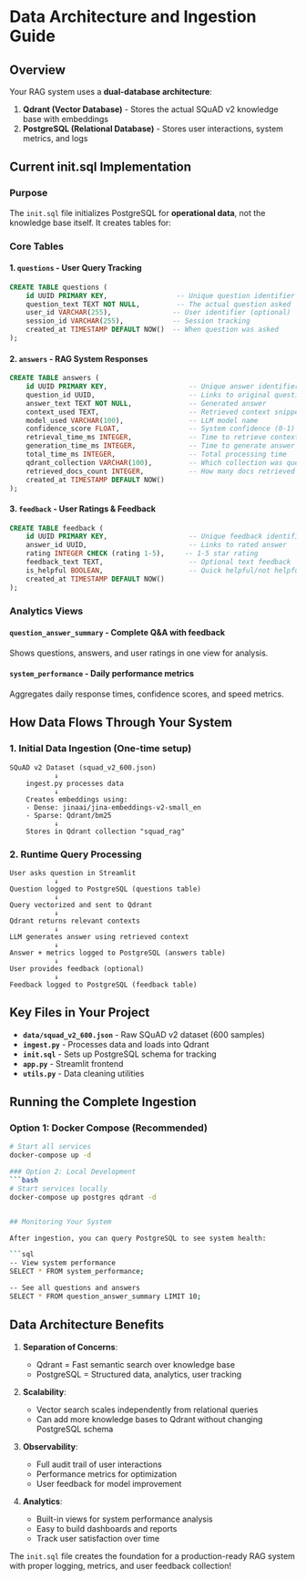 # Data Architecture and Ingestion Guide

## Overview

Your RAG system uses a **dual-database architecture**:

1. **Qdrant (Vector Database)** - Stores the actual SQuAD v2 knowledge base with embeddings
2. **PostgreSQL (Relational Database)** - Stores user interactions, system metrics, and logs

## Current init.sql Implementation

### Purpose
The `init.sql` file initializes PostgreSQL for **operational data**, not the knowledge base itself. It creates tables for:

### Core Tables

#### 1. `questions` - User Query Tracking
```sql
CREATE TABLE questions (
    id UUID PRIMARY KEY,                 -- Unique question identifier
    question_text TEXT NOT NULL,         -- The actual question asked
    user_id VARCHAR(255),               -- User identifier (optional)
    session_id VARCHAR(255),            -- Session tracking
    created_at TIMESTAMP DEFAULT NOW()  -- When question was asked
);
```

#### 2. `answers` - RAG System Responses
```sql
CREATE TABLE answers (
    id UUID PRIMARY KEY,                    -- Unique answer identifier
    question_id UUID,                       -- Links to original question
    answer_text TEXT NOT NULL,              -- Generated answer
    context_used TEXT,                      -- Retrieved context snippets
    model_used VARCHAR(100),                -- LLM model name
    confidence_score FLOAT,                 -- System confidence (0-1)
    retrieval_time_ms INTEGER,              -- Time to retrieve context
    generation_time_ms INTEGER,             -- Time to generate answer
    total_time_ms INTEGER,                  -- Total processing time
    qdrant_collection VARCHAR(100),         -- Which collection was queried
    retrieved_docs_count INTEGER,           -- How many docs retrieved
    created_at TIMESTAMP DEFAULT NOW()
);
```

#### 3. `feedback` - User Ratings & Feedback
```sql
CREATE TABLE feedback (
    id UUID PRIMARY KEY,                    -- Unique feedback identifier
    answer_id UUID,                         -- Links to rated answer
    rating INTEGER CHECK (rating 1-5),     -- 1-5 star rating
    feedback_text TEXT,                     -- Optional text feedback
    is_helpful BOOLEAN,                     -- Quick helpful/not helpful
    created_at TIMESTAMP DEFAULT NOW()
);
```

### Analytics Views

#### `question_answer_summary` - Complete Q&A with feedback
Shows questions, answers, and user ratings in one view for analysis.

#### `system_performance` - Daily performance metrics
Aggregates daily response times, confidence scores, and speed metrics.

## How Data Flows Through Your System

### 1. **Initial Data Ingestion** (One-time setup)

```
SQuAD v2 Dataset (squad_v2_600.json)
           ↓
    ingest.py processes data
           ↓
    Creates embeddings using:
    - Dense: jinaai/jina-embeddings-v2-small_en  
    - Sparse: Qdrant/bm25
           ↓
    Stores in Qdrant collection "squad_rag"
```

### 2. **Runtime Query Processing**

```
User asks question in Streamlit
           ↓
Question logged to PostgreSQL (questions table)
           ↓
Query vectorized and sent to Qdrant
           ↓
Qdrant returns relevant contexts
           ↓
LLM generates answer using retrieved context
           ↓
Answer + metrics logged to PostgreSQL (answers table)
           ↓
User provides feedback (optional)
           ↓
Feedback logged to PostgreSQL (feedback table)
```

## Key Files in Your Project

- **`data/squad_v2_600.json`** - Raw SQuAD v2 dataset (600 samples)
- **`ingest.py`** - Processes data and loads into Qdrant
- **`init.sql`** - Sets up PostgreSQL schema for tracking
- **`app.py`** - Streamlit frontend
- **`utils.py`** - Data cleaning utilities

## Running the Complete Ingestion

### Option 1: Docker Compose (Recommended)
```bash
# Start all services
docker-compose up -d

### Option 2: Local Development
```bash
# Start services locally
docker-compose up postgres qdrant -d


## Monitoring Your System

After ingestion, you can query PostgreSQL to see system health:

```sql
-- View system performance
SELECT * FROM system_performance;

-- See all questions and answers
SELECT * FROM question_answer_summary LIMIT 10;
```

## Data Architecture Benefits

1. **Separation of Concerns**: 
   - Qdrant = Fast semantic search over knowledge base
   - PostgreSQL = Structured data, analytics, user tracking

2. **Scalability**: 
   - Vector search scales independently from relational queries
   - Can add more knowledge bases to Qdrant without changing PostgreSQL schema

3. **Observability**: 
   - Full audit trail of user interactions
   - Performance metrics for optimization
   - User feedback for model improvement

4. **Analytics**: 
   - Built-in views for system performance analysis
   - Easy to build dashboards and reports
   - Track user satisfaction over time

The `init.sql` file creates the foundation for a production-ready RAG system with proper logging, metrics, and user feedback collection!
